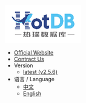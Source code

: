<a href="https://hotdb.com" target="_blank">
<img class="navicon" src="assets/navicon-colorful.png" alt="hotdb.com"/>
</a>

* [Official Website](https://www.hotdb.com)
* [Contract Us](mailto:service@hotdb.com)
* Version
  * [latest (v2.5.6)](/en/latest/) 
* 语言 / Language
  * [中文](/zh/latest/)
  * [English](/en/latest/)
